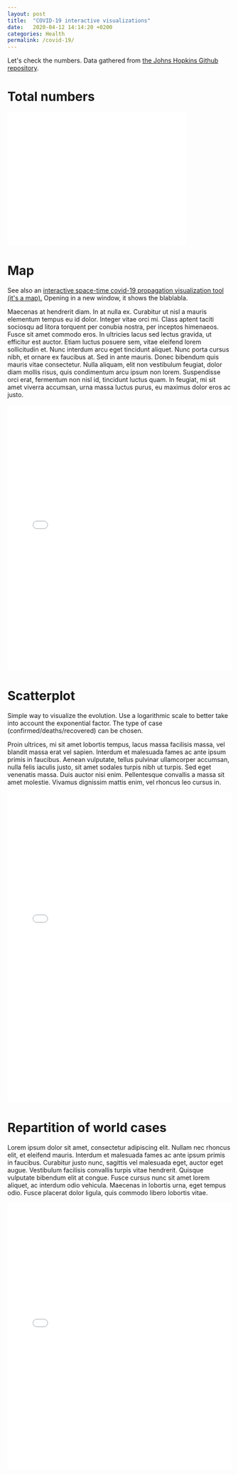 ```yaml
---
layout: post
title:  "COVID-19 interactive visualizations"
date:   2020-04-12 14:14:20 +0200
categories: Health
permalink: /covid-19/
---
```


Let's check the numbers. Data gathered from [the Johns Hopkins Github repository](https://github.com/CSSEGISandData/COVID-19). 

# Total numbers

<iframe width="80%" height="300" frameborder="0" scrolling="no" src="//plotly.com/~stephanefevrier/16.embed?showlink=false"></iframe>

# Map

See also an [interactive space-time covid-19 propagation visualization tool (it's a map).](/map_animated.html) Opening in a new window, it shows the blablabla.

Maecenas at hendrerit diam. In at nulla ex. Curabitur ut nisl a mauris elementum tempus eu id dolor. Integer vitae orci mi. Class aptent taciti sociosqu ad litora torquent per conubia nostra, per inceptos himenaeos. Fusce sit amet commodo eros. In ultricies lacus sed lectus gravida, ut efficitur est auctor. Etiam luctus posuere sem, vitae eleifend lorem sollicitudin et. Nunc interdum arcu eget tincidunt aliquet. Nunc porta cursus nibh, et ornare ex faucibus at. Sed in ante mauris. Donec bibendum quis mauris vitae consectetur. Nulla aliquam, elit non vestibulum feugiat, dolor diam mollis risus, quis condimentum arcu ipsum non lorem. Suspendisse orci erat, fermentum non nisl id, tincidunt luctus quam. In feugiat, mi sit amet viverra accumsan, urna massa luctus purus, eu maximus dolor eros ac justo.


<iframe width="100%" height="600" frameborder="0" scrolling="no" src="//plotly.com/~stephanefevrier/41.embed?showlink=false"></iframe>

# Scatterplot

Simple way to visualize the evolution. Use a logarithmic scale to better take into account the exponential factor. The type of case (confirmed/deaths/recovered) can be chosen.

Proin ultrices, mi sit amet lobortis tempus, lacus massa facilisis massa, vel blandit massa erat vel sapien. Interdum et malesuada fames ac ante ipsum primis in faucibus. Aenean vulputate, tellus pulvinar ullamcorper accumsan, nulla felis iaculis justo, sit amet sodales turpis nibh ut turpis. Sed eget venenatis massa. Duis auctor nisi enim. Pellentesque convallis a massa sit amet molestie. Vivamus dignissim mattis enim, vel rhoncus leo cursus in.


<iframe width="100%" height="700" frameborder="0" scrolling="no" src="//plotly.com/~stephanefevrier/18.embed?showlink=false"></iframe>

# Repartition of world cases
Lorem ipsum dolor sit amet, consectetur adipiscing elit. Nullam nec rhoncus elit, et eleifend mauris. Interdum et malesuada fames ac ante ipsum primis in faucibus. Curabitur justo nunc, sagittis vel malesuada eget, auctor eget augue. Vestibulum facilisis convallis turpis vitae hendrerit. Quisque vulputate bibendum elit at congue. Fusce cursus nunc sit amet lorem aliquet, ac interdum odio vehicula. Maecenas in lobortis urna, eget tempus odio. Fusce placerat dolor ligula, quis commodo libero lobortis vitae.

<iframe width="100%" height="600" frameborder="0" scrolling="no" src="//plotly.com/~stephanefevrier/28.embed?showlink=false"></iframe>